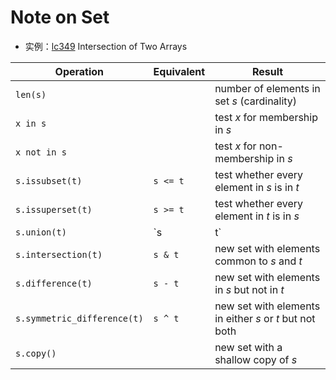 # Note on Set
* 实例：[lc349](src/lc349.py) Intersection of Two Arrays


| Operation                   | Equivalent | Result                                   |
| --------------------------- | ---------- | ---------------------------------------- |
| `len(s)`                    |            | number of elements in set *s* (cardinality) |
| `x in s`                    |            | test *x* for membership in *s*           |
| `x not in s`                |            | test *x* for non-membership in *s*       |
| `s.issubset(t)`             | `s <= t`   | test whether every element in *s* is in *t* |
| `s.issuperset(t)`           | `s >= t`   | test whether every element in *t* is in *s* |
| `s.union(t)`                | `s | t`    | new set with elements from both *s* and *t* |
| `s.intersection(t)`         | `s & t`    | new set with elements common to *s* and *t* |
| `s.difference(t)`           | `s - t`    | new set with elements in *s* but not in *t* |
| `s.symmetric_difference(t)` | `s ^ t`    | new set with elements in either *s* or *t* but not both |
| `s.copy()`                  |            | new set with a shallow copy of *s*       |